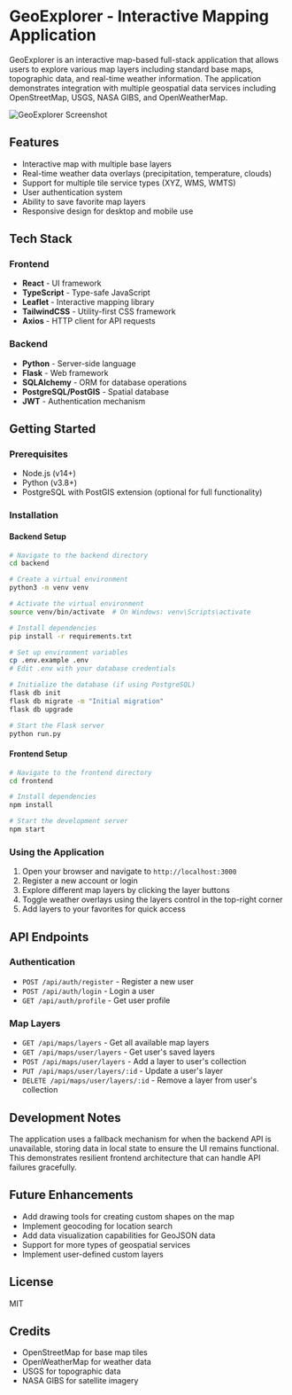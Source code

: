 # GeoExplorer - Interactive Mapping Application

GeoExplorer is an interactive map-based full-stack application that allows users to explore various map layers including standard base maps, topographic data, and real-time weather information. The application demonstrates integration with multiple geospatial data services including OpenStreetMap, USGS, NASA GIBS, and OpenWeatherMap.

![GeoExplorer Screenshot](screenshot.png)

## Features

- Interactive map with multiple base layers
- Real-time weather data overlays (precipitation, temperature, clouds)
- Support for multiple tile service types (XYZ, WMS, WMTS)
- User authentication system
- Ability to save favorite map layers
- Responsive design for desktop and mobile use

## Tech Stack

### Frontend
- **React** - UI framework
- **TypeScript** - Type-safe JavaScript
- **Leaflet** - Interactive mapping library
- **TailwindCSS** - Utility-first CSS framework
- **Axios** - HTTP client for API requests

### Backend
- **Python** - Server-side language
- **Flask** - Web framework
- **SQLAlchemy** - ORM for database operations
- **PostgreSQL/PostGIS** - Spatial database
- **JWT** - Authentication mechanism

## Getting Started

### Prerequisites
- Node.js (v14+)
- Python (v3.8+)
- PostgreSQL with PostGIS extension (optional for full functionality)

### Installation

#### Backend Setup
```bash
# Navigate to the backend directory
cd backend

# Create a virtual environment
python3 -m venv venv

# Activate the virtual environment
source venv/bin/activate  # On Windows: venv\Scripts\activate

# Install dependencies
pip install -r requirements.txt

# Set up environment variables
cp .env.example .env
# Edit .env with your database credentials

# Initialize the database (if using PostgreSQL)
flask db init
flask db migrate -m "Initial migration"
flask db upgrade

# Start the Flask server
python run.py
```

#### Frontend Setup
```bash
# Navigate to the frontend directory
cd frontend

# Install dependencies
npm install

# Start the development server
npm start
```

### Using the Application

1. Open your browser and navigate to `http://localhost:3000`
2. Register a new account or login
3. Explore different map layers by clicking the layer buttons
4. Toggle weather overlays using the layers control in the top-right corner
5. Add layers to your favorites for quick access

## API Endpoints

### Authentication
- `POST /api/auth/register` - Register a new user
- `POST /api/auth/login` - Login a user
- `GET /api/auth/profile` - Get user profile

### Map Layers
- `GET /api/maps/layers` - Get all available map layers
- `GET /api/maps/user/layers` - Get user's saved layers
- `POST /api/maps/user/layers` - Add a layer to user's collection
- `PUT /api/maps/user/layers/:id` - Update a user's layer
- `DELETE /api/maps/user/layers/:id` - Remove a layer from user's collection

## Development Notes

The application uses a fallback mechanism for when the backend API is unavailable, storing data in local state to ensure the UI remains functional. This demonstrates resilient frontend architecture that can handle API failures gracefully.

## Future Enhancements
- Add drawing tools for creating custom shapes on the map
- Implement geocoding for location search
- Add data visualization capabilities for GeoJSON data
- Support for more types of geospatial services
- Implement user-defined custom layers

## License
MIT

## Credits
- OpenStreetMap for base map tiles
- OpenWeatherMap for weather data
- USGS for topographic data
- NASA GIBS for satellite imagery